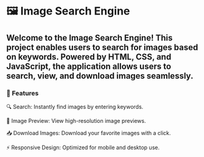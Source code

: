 # 🖼️ Image Search Engine
<h2>Welcome to the Image Search Engine! This project enables users to search for images based on keywords. Powered by HTML, CSS, and JavaScript, the application allows users to search, view, and download images seamlessly.</h2>
<h3>🌟 Features</h3>
<p>🔍 Search: Instantly find images by entering keywords.</p>
<p>📸 Image Preview: View high-resolution image previews.</p>
<p>📥 Download Images: Download your favorite images with a click.</p>
<p>⚡ Responsive Design: Optimized for mobile and desktop use.</p>
